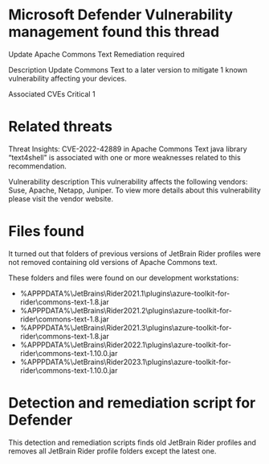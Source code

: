 # Microsoft Defender Vulnerability management found this thread

Update Apache Commons Text
Remediation required

Description
Update Commons Text to a later version to mitigate 1 known vulnerability affecting your devices.

Associated CVEs
Critical 1

# Related threats
Threat Insights: CVE-2022-42889 in Apache Commons Text java library “text4shell" is associated with one or more weaknesses related to this recommendation.

Vulnerability description
This vulnerability affects the following vendors: Suse, Apache, Netapp, Juniper. To view more details about this vulnerability please visit the vendor website.

# Files found
It turned out that folders of previous versions of JetBrain Rider profiles were not removed containing old versions of Apache Commons text.

These folders and files were found on our development workstations:

- %APPPDATA%\JetBrains\Rider2021.1\plugins\azure-toolkit-for-rider\commons-text-1.8.jar
- %APPPDATA%\JetBrains\Rider2021.2\plugins\azure-toolkit-for-rider\commons-text-1.8.jar
- %APPPDATA%\JetBrains\Rider2021.3\plugins\azure-toolkit-for-rider\commons-text-1.8.jar
- %APPPDATA%\JetBrains\Rider2022.1\plugins\azure-toolkit-for-rider\commons-text-1.10.0.jar
- %APPPDATA%\JetBrains\Rider2023.1\plugins\azure-toolkit-for-rider\commons-text-1.10.0.jar

# Detection and remediation script for Defender
This detection and remediation scripts finds old JetBrain Rider profiles and removes all JetBrain Rider profile folders except the latest one.
